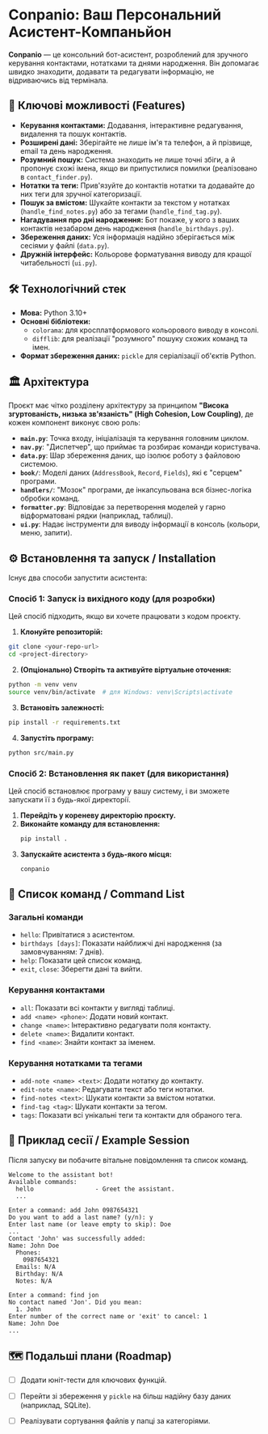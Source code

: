 # Conpanio: Ваш Персональний Асистент-Компаньйон

**Conpanio** — це консольний бот-асистент, розроблений для зручного керування контактами, нотатками та днями народження. Він допомагає швидко знаходити, додавати та редагувати інформацію, не відриваючись від термінала.

## 🚀 Ключові можливості (Features)

- **Керування контактами:** Додавання, інтерактивне редагування, видалення та пошук контактів.
- **Розширені дані:** Зберігайте не лише ім'я та телефон, а й прізвище, email та день народження.
- **Розумний пошук:** Система знаходить не лише точні збіги, а й пропонує схожі імена, якщо ви припустилися помилки (реалізовано в `contact_finder.py`).
- **Нотатки та теги:** Прив'язуйте до контактів нотатки та додавайте до них теги для зручної категоризації.
- **Пошук за вмістом:** Шукайте контакти за текстом у нотатках (`handle_find_notes.py`) або за тегами (`handle_find_tag.py`).
- **Нагадування про дні народження:** Бот покаже, у кого з ваших контактів незабаром день народження (`handle_birthdays.py`).
- **Збереження даних:** Уся інформація надійно зберігається між сесіями у файлі (`data.py`).
- **Дружній інтерфейс:** Кольорове форматування виводу для кращої читабельності (`ui.py`).

## 🛠️ Технологічний стек

- **Мова:** Python 3.10+
- **Основні бібліотеки:**
    - `colorama`: для кросплатформового кольорового виводу в консолі.
    - `difflib`: для реалізації "розумного" пошуку схожих команд та імен.
- **Формат збереження даних:** `pickle` для серіалізації об'єктів Python.

## 🏛️ Архітектура

Проєкт має чітко розділену архітектуру за принципом **"Висока згуртованість, низька зв'язаність" (High Cohesion, Low Coupling)**, де кожен компонент виконує свою роль:

- **`main.py`**: Точка входу, ініціалізація та керування головним циклом.
- **`nav.py`**: "Диспетчер", що приймає та розбирає команди користувача.
- **`data.py`**: Шар збереження даних, що ізолює роботу з файловою системою.
- **`book/`**: Моделі даних (`AddressBook`, `Record`, `Fields`), які є "серцем" програми.
- **`handlers/`**: "Мозок" програми, де інкапсульована вся бізнес-логіка обробки команд.
- **`formatter.py`**: Відповідає за перетворення моделей у гарно відформатовані рядки (наприклад, таблиці).
- **`ui.py`**: Надає інструменти для виводу інформації в консоль (кольори, меню, запити).


## ⚙️ Встановлення та запуск / Installation
Існує два способи запустити асистента:

### Спосіб 1: Запуск із вихідного коду (для розробки)
Цей спосіб підходить, якщо ви хочете працювати з кодом проєкту.

1. **Клонуйте репозиторій:**
```bash
git clone <your-repo-url>
cd <project-directory>
```
    
2. **(Опціонально) Створіть та активуйте віртуальне оточення:**
```bash
python -m venv venv
source venv/bin/activate  # для Windows: venv\Scripts\activate
```
    
3. **Встановіть залежності:**
```bash
pip install -r requirements.txt
```
    
4. **Запустіть програму:**
```bash
python src/main.py
```

### Спосіб 2: Встановлення як пакет (для використання)

Цей спосіб встановлює програму у вашу систему, і ви зможете запускати її з будь-якої директорії.

1.  **Перейдіть у кореневу директорію проєкту.**
2.  **Виконайте команду для встановлення:**
    ```bash
    pip install .
    ```
3.  **Запускайте асистента з будь-якого місця:**
    ```bash
    conpanio
    ``` 
## 📝 Список команд / Command List

### Загальні команди
-   `hello`: Привітатися з асистентом.
-   `birthdays [days]`: Показати найближчі дні народження (за замовчуванням: 7 днів).
-   `help`: Показати цей список команд.
-   `exit`, `close`: Зберегти дані та вийти.

### Керування контактами
-   `all`: Показати всі контакти у вигляді таблиці.
-   `add <name> <phone>`: Додати новий контакт.
-   `change <name>`: Інтерактивно редагувати поля контакту.
-   `delete <name>`: Видалити контакт.
-   `find <name>`: Знайти контакт за іменем.

### Керування нотатками та тегами
-   `add-note <name> <text>`: Додати нотатку до контакту.
-   `edit-note <name>`: Редагувати текст або теги нотатки.
-   `find-notes <text>`: Шукати контакти за вмістом нотатки.
-   `find-tag <tag>`: Шукати контакти за тегом.
-   `tags`: Показати всі унікальні теги та контакти для обраного тега.

## 💬 Приклад сесії / Example Session
Після запуску ви побачите вітальне повідомлення та список команд.
```plaintext
Welcome to the assistant bot!
Available commands:
  hello                 - Greet the assistant.
  ...

Enter a command: add John 0987654321
Do you want to add a last name? (y/n): y
Enter last name (or leave empty to skip): Doe
...
Contact 'John' was successfully added:
Name: John Doe
  Phones:
    0987654321
  Emails: N/A
  Birthday: N/A
  Notes: N/A

Enter a command: find jon
No contact named 'Jon'. Did you mean:
  1. John
Enter number of the correct name or 'exit' to cancel: 1
Name: John Doe
...

```

## 🗺️ Подальші плани (Roadmap)

- [ ] Додати юніт-тести для ключових функцій.
- [ ] Перейти зі збереження у `pickle` на більш надійну базу даних (наприклад, SQLite).
- [ ] Реалізувати сортування файлів у папці за категоріями.


